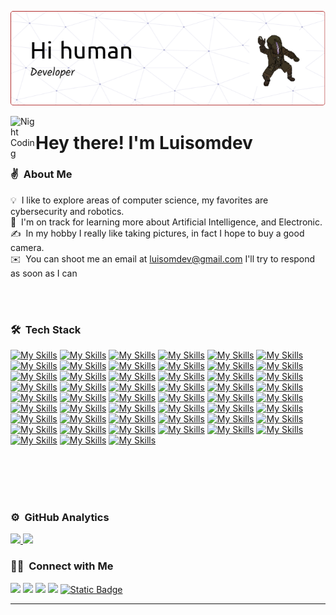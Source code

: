 ![Aditya Vikram Singh Banner](https://github.com/luisomdev/luisomdev/blob/main/resources/github-header-image.png)

<img alt="Night Coding" src="https://media2.giphy.com/media/v1.Y2lkPTc5MGI3NjExeno5MW1mbjc2OXpqMDhxNzVuZ2Rma2Zzamk5dGZya3J6ZWtya3E4biZlcD12MV9pbnRlcm5hbF9naWZfYnlfaWQmY3Q9Zw/BK1EfIsdkKZMY/giphy.gif" width='40' align="left"/><h1> Hey there! I'm Luisomdev</h1>


### :v: &nbsp;About Me

💡 &nbsp;I like to explore areas of computer science, my favorites are cybersecurity and robotics.\
🌱 &nbsp;I'm on track for learning more about Artificial Intelligence, and Electronic.\
✍️ &nbsp;In my hobby I really like taking pictures, in fact I hope to buy a good camera.\
✉️ &nbsp;You can shoot me an email at luisomdev@gmail.com I'll try to respond as soon as I can

<br> </br>

### 🛠 &nbsp;Tech Stack

[![My Skills](https://skillicons.dev/icons?i=html)](https://developer.mozilla.org/es/docs/Glossary/HTML5)
[![My Skills](https://skillicons.dev/icons?i=htmx)](https://www.sqlite.org/)
[![My Skills](https://skillicons.dev/icons?i=css)]([https://docker.com](https://developer.mozilla.org/en-US/docs/Web/CSS))
[![My Skills](https://skillicons.dev/icons?i=js)]([https://docker.com](https://developer.mozilla.org/en-US/docs/Web/JavaScript))
[![My Skills](https://skillicons.dev/icons?i=py)](https://www.python.org/)
[![My Skills](https://skillicons.dev/icons?i=rust)](https://www.rust-lang.org/es)
[![My Skills](https://skillicons.dev/icons?i=typescript)](https://www.typescriptlang.org/docs/)
[![My Skills](https://skillicons.dev/icons?i=cpp)](https://isocpp.org/)
[![My Skills](https://skillicons.dev/icons?i=java)](https://www.oracle.com/java/)
[![My Skills](https://skillicons.dev/icons?i=sqlite)](https://www.sqlite.org/)
[![My Skills](https://skillicons.dev/icons?i=postgres)](https://www.sqlite.org/)
[![My Skills](https://skillicons.dev/icons?i=mysql)](https://www.sqlite.org/)
[![My Skills](https://skillicons.dev/icons?i=mongodb)](https://www.sqlite.org/)
[![My Skills](https://skillicons.dev/icons?i=redis)](https://www.sqlite.org/)
[![My Skills](https://skillicons.dev/icons?i=vue)](https://www.sqlite.org/)
[![My Skills](https://skillicons.dev/icons?i=tailwind)](https://www.sqlite.org/)
[![My Skills](https://skillicons.dev/icons?i=svg)](https://www.sqlite.org/)
[![My Skills](https://skillicons.dev/icons?i=penpot)](https://www.sqlite.org/)
[![My Skills](https://skillicons.dev/icons?i=tauri)](https://www.sqlite.org/)
[![My Skills](https://skillicons.dev/icons?i=vite)](https://www.sqlite.org/)
[![My Skills](https://skillicons.dev/icons?i=vitest)](https://www.sqlite.org/)
[![My Skills](https://skillicons.dev/icons?i=astro)](https://www.sqlite.org/)
[![My Skills](https://skillicons.dev/icons?i=nuxtjs)](https://www.sqlite.org/)
[![My Skills](https://skillicons.dev/icons?i=docker)](https://www.sqlite.org/)
[![My Skills](https://skillicons.dev/icons?i=nginx)](https://www.sqlite.org/)
[![My Skills](https://skillicons.dev/icons?i=kubernetes)](https://www.sqlite.org/)
[![My Skills](https://skillicons.dev/icons?i=nest)](https://www.sqlite.org/)
[![My Skills](https://skillicons.dev/icons?i=fastapi)](https://www.sqlite.org/)
[![My Skills](https://skillicons.dev/icons?i=spring)](https://www.sqlite.org/)
[![My Skills](https://skillicons.dev/icons?i=go)](https://www.sqlite.org/)
[![My Skills](https://skillicons.dev/icons?i=firebase)](https://www.sqlite.org/)
[![My Skills](https://skillicons.dev/icons?i=supabase)](https://www.sqlite.org/)
[![My Skills](https://skillicons.dev/icons?i=pocketbase)](https://www.sqlite.org/)
[![My Skills](https://skillicons.dev/icons?i=robloxstudio)](https://www.sqlite.org/)
[![My Skills](https://skillicons.dev/icons?i=anaconda)](https://www.sqlite.org/)
[![My Skills](https://skillicons.dev/icons?i=bash)](https://www.sqlite.org/)
[![My Skills](https://skillicons.dev/icons?i=blender)](https://www.sqlite.org/)
[![My Skills](https://skillicons.dev/icons?i=git)](https://www.sqlite.org/)
[![My Skills](https://skillicons.dev/icons?i=github)](https://www.sqlite.org/)
[![My Skills](https://skillicons.dev/icons?i=gcp)](https://www.sqlite.org/)
[![My Skills](https://skillicons.dev/icons?i=hibernate)](https://www.sqlite.org/)
[![My Skills](https://skillicons.dev/icons?i=latex)](https://www.sqlite.org/)
[![My Skills](https://skillicons.dev/icons?i=lua)](https://www.sqlite.org/)
[![My Skills](https://skillicons.dev/icons?i=md)](https://www.sqlite.org/)
[![My Skills](https://skillicons.dev/icons?i=postman)](https://www.sqlite.org/)
[![My Skills](https://skillicons.dev/icons?i=prisma)](https://www.sqlite.org/)
[![My Skills](https://skillicons.dev/icons?i=selenium)](https://www.sqlite.org/)
[![My Skills](https://skillicons.dev/icons?i=godot)](https://www.sqlite.org/)
[![My Skills](https://skillicons.dev/icons?i=wasm)](https://www.sqlite.org/)
[![My Skills](https://skillicons.dev/icons?i=opencv)](https://www.sqlite.org/)
[![My Skills](https://skillicons.dev/icons?i=Docker)](https://docker.com)


<br> </br>
<br> </br>

### ⚙️ &nbsp;GitHub Analytics

<p align="left">
<a href="https://github.com/luisomdev">
  <img height="180em" src="https://github-readme-stats-eight-theta.vercel.app/api?username=luisomdev&show_icons=true&theme=algolia&include_all_commits=true&count_private=true"/>
  <img height="180em" src="https://github-readme-stats-eight-theta.vercel.app/api/top-langs/?username=luisomdev&layout=compact&langs_count=8&theme=algolia"/>
</a>
</p>

### 🤝🏻 &nbsp;Connect with Me

<p align="left">
<a href="https://discord.com/channels/@me"><img src="https://badgen.net/badge/icon/discord?icon=discord&label=luisomdev60"/></a>
<a href="https://www.linkedin.com/in/luisomdev60/"><img src="https://badgen.net/badge/icon/Linkedin?icon=rss&label=luisomdev"/></a>
<a href="mailto:luisomdev@gmail.com"><img src="https://badgen.net/badge/icon/email?icon=rss&label=luisomdev@gmail.com"/></a>
<a href="https://www.facebook.com/profile.php?id=61569572443695"><img src="https://badgen.net/badge/icon/Facebook?icon=rss&label=luisomdev"/></a>
<a href="https://github.com/luisomdev"> <img alt="Static Badge" src="https://badgen.net/badge/icon/github?icon=github&label=luisomdev">
 </a>

  
</p>

-----
